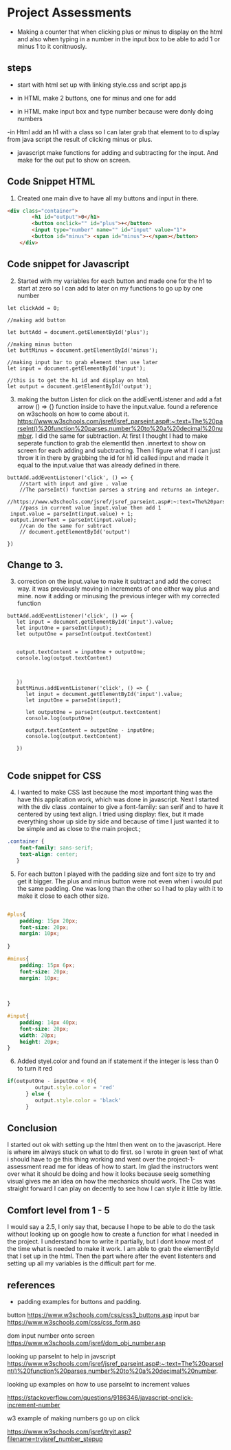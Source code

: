 # Project Assessments
- Making a counter that when clicking plus or minus to display on the html and also when typing in a number in the input box to be able to add 1 or minus 1 to it conitnuosly.

## steps

- start with html set up with linking style.css and script app.js

- in HTML make 2 buttons, one for minus and one for add

- in HTML make input box and type number because were donly doing numbers

-in Html add an h1 with a class so I can later grab that element to to display from java script the result of clicking minus or plus.
- javascript make functions for adding and subtracting for the input. And make for the out put to show on screen. 

## Code Snippet HTML

1. Created one main dive to have all my buttons and input in there.

```Html
<div class="container"> 
        <h1 id="output">0</h1>
        <button onclick="" id="plus">+</button>
        <input type="number" name="" id="input" value="1">
        <button id="minus"> <span id="minus">-</span></button>
    </div>
```
## Code snippet for Javascript
2. Started with my variables for each button and made one for the h1 to start at zero so I can add to later on my functions to go up by one number

```Js
let clickAdd = 0;

//making add button

let buttAdd = document.getElementById('plus');

//making minus button
let buttMinus = document.getElementById('minus');

//making input bar to grab element then use later
let input = document.getElementById('input');

//this is to get the h1 id and display on html
let output = document.getElementById('output');

```

3. making the button Listen for click on the addEventListener and add a fat arrow () => {} function inside to have the input.value. found a reference on w3schools on how to come about it. https://www.w3schools.com/jsref/jsref_parseint.asp#:~:text=The%20parseInt()%20function%20parses,number%20to%20a%20decimal%20number. I did the same for subtraction. At first I thought I had to make  seperate function to grab the elementId then .innertext to show on screen for each adding and subctracting. Then I figure what if i can just throw it in there by grabbing the id for h1 id called input and made it equal to the input.value that was already defined in there.

```Js
buttAdd.addEventListener('click', () => {
    //start with input and give . value
    //The parseInt() function parses a string and returns an integer.
    //https://www.w3schools.com/jsref/jsref_parseint.asp#:~:text=The%20parseInt()%20function%20parses,number%20to%20a%20decimal%20number.
    //pass in current value input.value then add 1
 input.value = parseInt(input.value) + 1;
 output.innerText = parseInt(input.value);
    //can do the same for subtract
    // document.getElementById('output')

})
```

## Change to 3. 
3. correction on the input.value to make it subtract and add the correct way. it was previously moving in increments of one either way plus and mine. now it adding or minusing the previous integer with my corrected function 
```JS 
buttAdd.addEventListener('click', () => {
   let input = document.getElementById('input').value;
   let inputOne = parseInt(input);
   let outputOne = parseInt(output.textContent)
   
   
   output.textContent = inputOne + outputOne;
   console.log(output.textContent)
   
   

   })
   buttMinus.addEventListener('click', () => {
      let input = document.getElementById('input').value;
      let inputOne = parseInt(input);
      
      let outputOne = parseInt(output.textContent)
      console.log(outputOne)
      
      output.textContent = outputOne - inputOne;
      console.log(output.textContent)
      
   })


```

## Code snippet for CSS

4. I wanted to make CSS last because the most important thing was the have this application work, which was done in javascript. Next I started with the div class .container to give a font-family: san serif and to have it centered by using text align. I tried using display: flex, but it made everything show up side by side and because of time I just wanted it to be simple and as close to the main project.;

```CSS
.container {
    font-family: sans-serif;
    text-align: center;
   }

```
5. For each button I played with the padding size and font size to try and get it bigger. The plus and minus button were not even when i would put the same padding. One was long than the other so I had to play with it to make it close to each other size.

```CSS

#plus{
    padding: 15px 20px;
    font-size: 20px;
    margin: 10px;
   
}

#minus{
    padding: 15px 6px;
    font-size: 20px;
    margin: 10px;
   
   
    
}

#input{
    padding: 14px 40px;
    font-size: 20px;
    width: 20px;
    height: 20px;
}

```
6. Added styel.color and found an if statement if the integer is less than 0 to turn it red 

```js
if(outputOne - inputOne < 0){
         output.style.color = 'red'
      } else {
         output.style.color = 'black'
      }

```

## Conclusion 
I started out ok with setting up the html then went on to the javascript. Here is where im always stuck on what to do first. so I wrote in green text of what i should have to ge this thing working and went over the project-1-assessment read me for ideas of how to start. Im glad the instructors went over what it should be doing and how it looks because seeig something visual gives me an idea on how the mechanics should work. The Css was straight forward I can play on decently to see how I can style it little by little. 

## Comfort level from 1 - 5 
I would say a 2.5, I only say that, because I hope to be able to do the task without looking up on google how to create a function for what I needed in the project. I understand how to write it partially, but I dont know most of the time what is needed to make it work. I am able to grab the elementById that I set up in the html. Then the part where after the event listenters and setting up all my variables is the difficult part for me. 

## references 
- padding examples for buttons and padding.
 
 button
https://www.w3schools.com/css/css3_buttons.asp
 input bar
https://www.w3schools.com/css/css_form.asp

dom input number onto screen
https://www.w3schools.com/jsref/dom_obj_number.asp

looking up parseInt to help in javscript 
https://www.w3schools.com/jsref/jsref_parseint.asp#:~:text=The%20parseInt()%20function%20parses,number%20to%20a%20decimal%20number.

looking up examples on how to use parseInt to increment values

https://stackoverflow.com/questions/9186346/javascript-onclick-increment-number

w3 example of making numbers go up on click

https://www.w3schools.com/jsref/tryit.asp?filename=tryjsref_number_stepup




